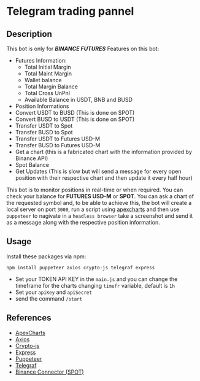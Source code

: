 # Telegram trading pannel
## Description
This bot is only for ***BINANCE FUTURES***
Features on this bot:
+ Futures Information:
  + Total Initial Margin
  + Total Maint Margin
  + Wallet balance
  + Total Margin Balance
  + Total Cross UnPnl
  + Available Balance in USDT, BNB and BUSD
+ Position Informations
+ Convert USDT to BUSD (This is done on SPOT)
+ Convert BUSD to USDT (This is done on SPOT)
+ Transfer USDT to Spot
+ Transfer BUSD to Spot
+ Transfer USDT to Futures USD-M
+ Transfer BUSD to Futures USD-M
+ Get a chart (this is a fabricated chart with the information provided by Binance API)
+ Spot Balance
+ Get Updates (This is slow but will send a message for every open position with their respective chart and then update it every half hour)

This bot is to monitor positions in real-time or when required. You can check your balance for **FUTURES USD-M** or **SPOT**. You can ask a chart of the requested symbol and, to be able to achieve this, the bot will create a local server on port ```3000```, run a script using [apexcharts](https://apexcharts.com/javascript-chart-demos/candlestick-charts/) and then use ``puppeteer`` to nagivate in a ``headless browser`` take a screenshot and send it as a message along with the respective position information. 
## Usage
Install these packages via npm:
```
npm install puppeteer axios crypto-js telegraf express
```
- Set your TOKEN API KEY in the ``main.js`` and you can change the timeframe for the charts changing ``timefr`` variable, default is ``1h``
- Set your ``apiKey`` and ``apiSecret``
- send the command ``/start``

## References
- [ApexCharts](https://apexcharts.com/javascript-chart-demos/candlestick-charts/)
- [Axios](https://www.npmjs.com/package/axios)
- [Crypto-js](https://www.npmjs.com/package/crypto-js)
- [Express](https://www.npmjs.com/package/express)
- [Puppeteer](https://www.npmjs.com/package/puppeteer)
- [Telegraf](https://www.npmjs.com/package/telegraf)
- [Binance Connector (SPOT)](https://www.npmjs.com/package/@binance/connector)
